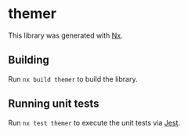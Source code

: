 # themer

This library was generated with [Nx](https://nx.dev).

## Building

Run `nx build themer` to build the library.

## Running unit tests

Run `nx test themer` to execute the unit tests via [Jest](https://jestjs.io).
